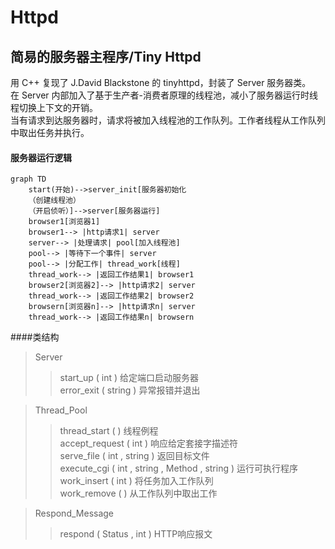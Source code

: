 # Httpd
## 简易的服务器主程序/Tiny Httpd  
用 C++ 复现了 J.David Blackstone 的 tinyhttpd，封装了 Server 服务器类。  
在 Server 内部加入了基于生产者-消费者原理的线程池，减小了服务器运行时线程切换上下文的开销。  
当有请求到达服务器时，请求将被加入线程池的工作队列。工作者线程从工作队列中取出任务并执行。  

#### 服务器运行逻辑
```mermaid
graph TD
    start(开始)-->server_init[服务器初始化
    （创建线程池）
    （开启侦听）]-->server[服务器运行]
    browser1[浏览器1]
    browser1--> |http请求1| server
    server--> |处理请求| pool[加入线程池]
    pool--> |等待下一个事件| server
    pool--> |分配工作| thread_work[线程]
    thread_work--> |返回工作结果1| browser1
    browser2[浏览器2]--> |http请求2| server
    thread_work--> |返回工作结果2| browser2
    browsern[浏览器n]--> |http请求n| server
    thread_work--> |返回工作结果n| browsern
```
  
####类结构  
>Server
>>start_up ( int ) 给定端口启动服务器  
>>error_exit ( string ) 异常报错并退出  

>Thread_Pool  
>>thread_start ( ) 线程例程  
>>accept_request ( int ) 响应给定套接字描述符  
>>serve_file ( int , string ) 返回目标文件  
>>execute_cgi ( int , string , Method , string ) 运行可执行程序  
>>work_insert ( int ) 将任务加入工作队列  
>>work_remove ( ) 从工作队列中取出工作  

>Respond_Message  
>>respond ( Status , int ) HTTP响应报文